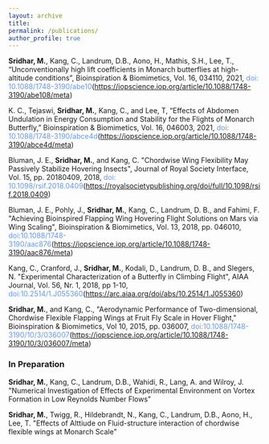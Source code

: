 ```yaml
---
layout: archive
title: 
permalink: /publications/
author_profile: true
---
```


**Sridhar, M.**, Kang, C., Landrum, D.B., Aono, H., Mathis, S.H., Lee, T., “Unconventionally high lift coefficients in Monarch butterflies at high-altitude conditions”, Bioinspiration & Biomimetics, Vol. 16, 034110, 2021, <span style="color:CornflowerBlue">doi: 10.1088/1748-3190/abe10</span>(https://iopscience.iop.org/article/10.1088/1748-3190/abe108/meta)

K. C., Tejaswi, **Sridhar, M.**, Kang, C., and Lee, T, “Effects of Abdomen Undulation in Energy Consumption and Stability for the Flights of Monarch Butterfly,” Bioinspiration & Biomimetics, Vol. 16, 046003, 2021, <span style="color:CornflowerBlue">doi: 10.1088/1748-3190/abce4d</span>(https://iopscience.iop.org/article/10.1088/1748-3190/abce4d/meta) 

Bluman, J. E., **Sridhar, M.**, and Kang, C. "Chordwise Wing Flexibility May Passively Stabilize Hovering Insects", Journal of Royal Society Interface, Vol. 15, pp. 20180409, 2018, <span style="color:CornflowerBlue">doi: 10.1098/rsif.2018.0409</span>(https://royalsocietypublishing.org/doi/full/10.1098/rsif.2018.0409) 

Bluman, J. E., Pohly, J., **Sridhar, M.**, Kang, C., Landrum, D. B., and Fahimi, F. "Achieving Bioinspired Flapping Wing Hovering Flight Solutions on Mars via Wing Scaling", Bioinspiration & Biomimetics, Vol. 13, 2018, pp. 046010, <span style="color:CornflowerBlue">doi:10.1088/1748-3190/aac876</span>(https://iopscience.iop.org/article/10.1088/1748-3190/aac876/meta)

Kang, C., Cranford, J., **Sridhar, M.**, Kodali, D., Landrum, D. B., and Slegers, N. "Experimental Characterization of a Butterfly in Climbing Flight", AIAA Journal, Vol. 56, Nr. 1, 2018, pp 1-10, <span style="color:CornflowerBlue">doi:10.2514/1.J055360</span>(https://arc.aiaa.org/doi/abs/10.2514/1.J055360)

**Sridhar, M.**, and Kang, C., "Aerodynamic Performance of Two-dimensional, Chordwise Flexible Flapping Wings at Fruit Fly Scale in Hover Flight," Bioinspiration & Biomimetics, Vol 10, 2015, pp. 036007, <span style="color:CornflowerBlue">doi:10.1088/1748-3190/10/3/036007</span>(https://iopscience.iop.org/article/10.1088/1748-3190/10/3/036007/meta)


### In Preparation

**Sridhar, M.**, Kang, C., Landrum, D.B., Wahidi, R., Lang, A. and Wilroy, J. "Numerical Investigation of Effects of Experimental Environment on Vortex Formation in Low Reynolds Number Flows"

**Sridhar, M.**, Twigg, R., Hildebrandt, N., Kang, C., Landrum, D.B., Aono, H., Lee, T. "Effects of Alttiude on Fluid-structure interaction of chordwise flexible wings at Monarch Scale"

<br />